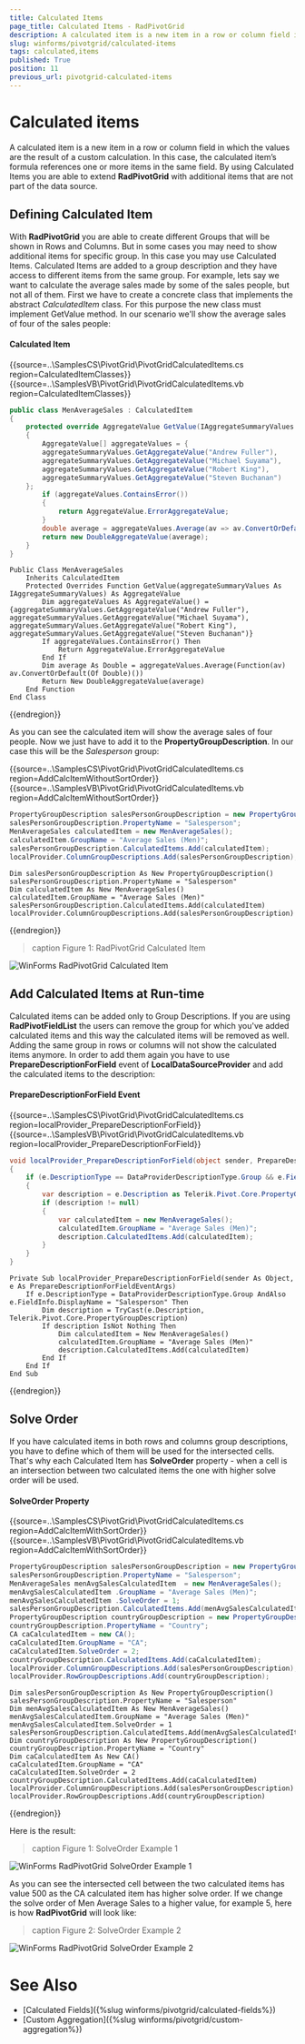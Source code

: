 ```yaml
---
title: Calculated Items
page_title: Calculated Items - RadPivotGrid
description: A calculated item is a new item in a row or column field in which the values are the result of a custom calculation. 
slug: winforms/pivotgrid/calculated-items
tags: calculated,items
published: True
position: 11
previous_url: pivotgrid-calculated-items
---
```


# Calculated items

A calculated item is a new item in a row or column field in which the values are the result of a custom calculation. In this case, the calculated item’s formula references one or more items in the same field. By using Calculated Items you are able to extend __RadPivotGrid__ with additional items that are not part of the data source.

## Defining Calculated Item

With __RadPivotGrid__ you are able to create different Groups that will be shown in Rows and Columns. But in some cases you may need to show additional items for specific group. In this case you may use Calculated Items. Calculated Items are added to a group description and they have access to different items from the same group. For example, lets say we want to calculate the average sales made by some of the sales people, but not all of them. First we have to create a concrete class that implements the abstract *CalculatedItem* class. For this purpose the new class must implement GetValue method. In our scenario we'll show the average sales of four of the sales people:

#### Calculated Item

{{source=..\SamplesCS\PivotGrid\PivotGridCalculatedItems.cs region=CalculatedItemClasses}} 
{{source=..\SamplesVB\PivotGrid\PivotGridCalculatedItems.vb region=CalculatedItemClasses}} 

````C#
public class MenAverageSales : CalculatedItem
{
    protected override AggregateValue GetValue(IAggregateSummaryValues aggregateSummaryValues)
    {
        AggregateValue[] aggregateValues = {
        aggregateSummaryValues.GetAggregateValue("Andrew Fuller"),
        aggregateSummaryValues.GetAggregateValue("Michael Suyama"),
        aggregateSummaryValues.GetAggregateValue("Robert King"),
        aggregateSummaryValues.GetAggregateValue("Steven Buchanan")
    };
        if (aggregateValues.ContainsError())
        {
            return AggregateValue.ErrorAggregateValue;
        }
        double average = aggregateValues.Average(av => av.ConvertOrDefault<double>());
        return new DoubleAggregateValue(average);
    }
}

````
````VB.NET
Public Class MenAverageSales
    Inherits CalculatedItem
    Protected Overrides Function GetValue(aggregateSummaryValues As IAggregateSummaryValues) As AggregateValue
        Dim aggregateValues As AggregateValue() = {aggregateSummaryValues.GetAggregateValue("Andrew Fuller"), aggregateSummaryValues.GetAggregateValue("Michael Suyama"), aggregateSummaryValues.GetAggregateValue("Robert King"), aggregateSummaryValues.GetAggregateValue("Steven Buchanan")}
        If aggregateValues.ContainsError() Then
            Return AggregateValue.ErrorAggregateValue
        End If
        Dim average As Double = aggregateValues.Average(Function(av) av.ConvertOrDefault(Of Double)())
        Return New DoubleAggregateValue(average)
    End Function
End Class

````

{{endregion}} 

As you can see the calculated item will show the average sales of four people. Now we just have to add it to the **PropertyGroupDescription**. In our case this will be the *Salesperson* group:

{{source=..\SamplesCS\PivotGrid\PivotGridCalculatedItems.cs region=AddCalcItemWithoutSortOrder}} 
{{source=..\SamplesVB\PivotGrid\PivotGridCalculatedItems.vb region=AddCalcItemWithoutSortOrder}} 

````C#
PropertyGroupDescription salesPersonGroupDescription = new PropertyGroupDescription();
salesPersonGroupDescription.PropertyName = "Salesperson";
MenAverageSales calculatedItem = new MenAverageSales();
calculatedItem.GroupName = "Average Sales (Men)";
salesPersonGroupDescription.CalculatedItems.Add(calculatedItem);
localProvider.ColumnGroupDescriptions.Add(salesPersonGroupDescription);

````
````VB.NET
Dim salesPersonGroupDescription As New PropertyGroupDescription()
salesPersonGroupDescription.PropertyName = "Salesperson"
Dim calculatedItem As New MenAverageSales()
calculatedItem.GroupName = "Average Sales (Men)"
salesPersonGroupDescription.CalculatedItems.Add(calculatedItem)
localProvider.ColumnGroupDescriptions.Add(salesPersonGroupDescription)

````

{{endregion}}

>caption Figure 1: RadPivotGrid Calculated Item

![WinForms RadPivotGrid Calculated Item](images/pivotgrid-calculated-items001.png)

## Add Calculated Items at Run-time

Calculated items can be added only to Group Descriptions. If you are using __RadPivotFieldList__ the users can remove the group for which you've added calculated items and this way the calculated items will be removed as well. Adding the same group in rows or columns will not show the calculated items anymore. In order to add them again you have to use **PrepareDescriptionForField** event of **LocalDataSourceProvider** and add the calculated items to the description:

#### PrepareDescriptionForField Event

{{source=..\SamplesCS\PivotGrid\PivotGridCalculatedItems.cs region=localProvider_PrepareDescriptionForField}} 
{{source=..\SamplesVB\PivotGrid\PivotGridCalculatedItems.vb region=localProvider_PrepareDescriptionForField}} 

````C#
void localProvider_PrepareDescriptionForField(object sender, PrepareDescriptionForFieldEventArgs e)
{
    if (e.DescriptionType == DataProviderDescriptionType.Group && e.FieldInfo.DisplayName == "Salesperson")
    {
        var description = e.Description as Telerik.Pivot.Core.PropertyGroupDescription;
        if (description != null)
        {
            var calculatedItem = new MenAverageSales();
            calculatedItem.GroupName = "Average Sales (Men)";
            description.CalculatedItems.Add(calculatedItem);
        }
    }
}

````
````VB.NET
Private Sub localProvider_PrepareDescriptionForField(sender As Object, e As PrepareDescriptionForFieldEventArgs)
    If e.DescriptionType = DataProviderDescriptionType.Group AndAlso e.FieldInfo.DisplayName = "Salesperson" Then
        Dim description = TryCast(e.Description, Telerik.Pivot.Core.PropertyGroupDescription)
        If description IsNot Nothing Then
            Dim calculatedItem = New MenAverageSales()
            calculatedItem.GroupName = "Average Sales (Men)"
            description.CalculatedItems.Add(calculatedItem)
        End If
    End If
End Sub

````

{{endregion}} 

## Solve Order

If you have calculated items in both rows and columns group descriptions, you have to define which of them will be used for the intersected cells. That's why each Calculated Item has **SolveOrder** property - when a cell is an intersection between two calculated items the one with higher solve order will be used.

#### SolveOrder Property

{{source=..\SamplesCS\PivotGrid\PivotGridCalculatedItems.cs region=AddCalcItemWithSortOrder}} 
{{source=..\SamplesVB\PivotGrid\PivotGridCalculatedItems.vb region=AddCalcItemWithSortOrder}} 

````C#
PropertyGroupDescription salesPersonGroupDescription = new PropertyGroupDescription();
salesPersonGroupDescription.PropertyName = "Salesperson";
MenAverageSales menAvgSalesCalculatedItem  = new MenAverageSales();
menAvgSalesCalculatedItem .GroupName = "Average Sales (Men)";
menAvgSalesCalculatedItem .SolveOrder = 1;
salesPersonGroupDescription.CalculatedItems.Add(menAvgSalesCalculatedItem);
PropertyGroupDescription countryGroupDescription = new PropertyGroupDescription();
countryGroupDescription.PropertyName = "Country";
CA caCalculatedItem = new CA();
caCalculatedItem.GroupName = "CA";
caCalculatedItem.SolveOrder = 2;
countryGroupDescription.CalculatedItems.Add(caCalculatedItem);
localProvider.ColumnGroupDescriptions.Add(salesPersonGroupDescription);
localProvider.RowGroupDescriptions.Add(countryGroupDescription);

````
````VB.NET
Dim salesPersonGroupDescription As New PropertyGroupDescription()
salesPersonGroupDescription.PropertyName = "Salesperson"
Dim menAvgSalesCalculatedItem As New MenAverageSales()
menAvgSalesCalculatedItem.GroupName = "Average Sales (Men)"
menAvgSalesCalculatedItem.SolveOrder = 1
salesPersonGroupDescription.CalculatedItems.Add(menAvgSalesCalculatedItem)
Dim countryGroupDescription As New PropertyGroupDescription()
countryGroupDescription.PropertyName = "Country"
Dim caCalculatedItem As New CA()
caCalculatedItem.GroupName = "CA"
caCalculatedItem.SolveOrder = 2
countryGroupDescription.CalculatedItems.Add(caCalculatedItem)
localProvider.ColumnGroupDescriptions.Add(salesPersonGroupDescription)
localProvider.RowGroupDescriptions.Add(countryGroupDescription)

````

{{endregion}}

Here is the result: 

>caption Figure 1: SolveOrder Example 1

![WinForms RadPivotGrid SolveOrder Example 1](images/pivotgrid-calculated-items002.png)

As you can see the intersected cell between the two calculated items has value 500 as the CA calculated item has higher solve order. If we change the solve order of Men Average Sales to a higher value, for example 5, here is how __RadPivotGrid__ will look like:

>caption Figure 2: SolveOrder Example 2

![WinForms RadPivotGrid SolveOrder Example 2](images/pivotgrid-calculated-items003.png)

# See Also

* [Calculated Fields]({%slug winforms/pivotgrid/calculated-fields%})
* [Custom Aggregation]({%slug winforms/pivotgrid/custom-aggregation%})
